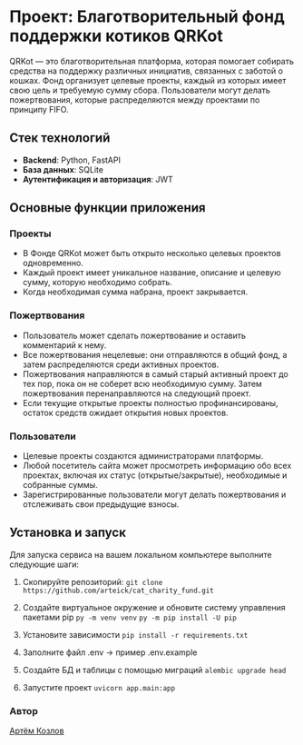# Проект: Благотворительный фонд поддержки котиков QRKot

QRKot — это благотворительная платформа, которая помогает собирать средства на поддержку различных инициатив, связанных с заботой о кошках. Фонд организует целевые проекты, каждый из которых имеет свою цель и требуемую сумму сбора. Пользователи могут делать пожертвования, которые распределяются между проектами по принципу FIFO.

## Стек технологий

- **Backend**: Python, FastAPI
- **База данных**: SQLite
- **Аутентификация и авторизация**: JWT

## Основные функции приложения

### Проекты

- В Фонде QRKot может быть открыто несколько целевых проектов одновременно.
- Каждый проект имеет уникальное название, описание и целевую сумму, которую необходимо собрать.
- Когда необходимая сумма набрана, проект закрывается.

### Пожертвования

- Пользователь может сделать пожертвование и оставить комментарий к нему.
- Все пожертвования нецелевые: они отправляются в общий фонд, а затем распределяются среди активных проектов.
- Пожертвования направляются в самый старый активный проект до тех пор, пока он не соберет всю необходимую сумму. Затем пожертвования перенаправляются на следующий проект.
- Если текущие открытые проекты полностью профинансированы, остаток средств ожидает открытия новых проектов.

### Пользователи

- Целевые проекты создаются администраторами платформы.
- Любой посетитель сайта может просмотреть информацию обо всех проектах, включая их статус (открытые/закрытые), необходимые и собранные суммы.
- Зарегистрированные пользователи могут делать пожертвования и отслеживать свои предыдущие взносы.

## Установка и запуск

Для запуска сервиса на вашем локальном компьютере выполните следующие шаги:

1. Скопируйте репозиторий:
```git clone https://github.com/arteick/cat_charity_fund.git```
2. Создайте виртуальное окружение и обновите систему управления пакетами pip
```py -m venv venv```
```py -m pip install -U pip```

3. Установите зависимости
```pip install -r requirements.txt```
4. Заполните файл .env -> пример .env.example
5. Создайте БД и таблицы с помощью миграций
```alembic upgrade head```
6. Запустите проект
```uvicorn app.main:app```

### Автор
[Артём Козлов](https://github.com/arteick/)
